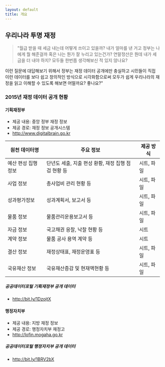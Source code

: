 ```yaml
---
layout: default
title: 개요
---
```


## 우리나라 투명 재정

>	"월급 받을 때 세금 내는데 어떻게 쓰이고 있을까? 내가 얼마를 낸 거고 정부는 나에게 뭘 해준걸까 혹은 나는 뭔가 잘 누리고 있는건가? 연말정산은 뭔데 내가 세금을 더 내야 하지? 모두들 한번쯤 생각해보신 적 있지 않나요? 

이런 질문에 대답해보기 위해서 정부는 재정 데이터 공개에만 충실하고 시민들이 직접 이런 데이터를 보다 쉽고 창의적인 방식으로 시각화함으로써 모두가 쉽게 우리나라의 재정을 읽고 이해할 수 있도록 해보면 어떨까요? 좋나요?"

### 2015년 재정 데이터 공개 현황

#### 기획재정부
* 제공 내용: 중앙 정부 재정 정보
* 제공 경로: 재정 정보 공개시스템
* http://www.digitalbrain.go.kr

원천 데이터명 | 주요 정보 | 제공 방식 
---------- | ------- | -------
예산 편성 집행 정보 | 단년도 세출, 지출 편성 환황, 재정 집행 점검 현황 등 | 시트, 파일
사업 정보 | 총사업비 관리 현황 등 | 시트, 파일 |
성과평가정보 | 성과계획서, 보고서 등 | 시트, 파일 |
물품 정보 | 물품관리운용보고서 등 | 시트, 파일 |
자금 정보 | 국고채권 응찰, 낙찰 현황 등 | 시트 |
계약 정보 | 물품 공사 용역 계약 등 | 시트 |
결산 정보 | 재정상태표, 재정운영표 등 | 시트, 파일 |
국유재산 정보 | 국유재산증감 및 현재액현황 등 | 시트, 파일 |

##### 공공데이터포털 기획재정부 공개 데이터
* http://bit.ly/1DzojtX


#### 행정자치부
* 제공 내용: 지방 재정 정보
* 제공 경로: 행정자치부 재정고
* http://lofin.mogaha.go.kr

##### 공공데이터포털 행정자치부 공개 데이터
* http://bit.ly/1BRV2bX

